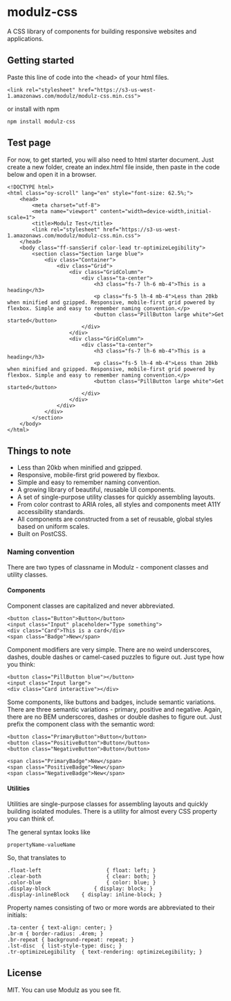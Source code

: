 # modulz-css

A CSS library of components for building responsive websites and applications.

## Getting started

Paste this line of code into the &lt;head&gt; of your html files.

    <link rel="stylesheet" href="https://s3-us-west-1.amazonaws.com/modulz/modulz-css.min.css">

or install with npm

    npm install modulz-css

## Test page

For now, to get started, you will also need to html starter document. Just create a new
folder, create an index.html file inside, then paste in the code below and open it in a browser.

    <!DOCTYPE html>
    <html class="oy-scroll" lang="en" style="font-size: 62.5%;">
        <head>
            <meta charset="utf-8">
            <meta name="viewport" content="width=device-width,initial-scale=1">
            <title>Modulz Test</title>
            <link rel="stylesheet" href="https://s3-us-west-1.amazonaws.com/modulz/modulz-css.min.css">
        </head>
        <body class="ff-sansSerif color-lead tr-optimizeLegibility">
            <section class="Section large blue">
                <div class="Container">
                    <div class="Grid">
                        <div class="GridColumn">
                            <div class="ta-center">
                                <h3 class="fs-7 lh-6 mb-4">This is a heading</h3>
                                <p class="fs-5 lh-4 mb-4">Less than 20kb when minified and gzipped. Responsive, mobile-first grid powered by flexbox. Simple and easy to remember naming convention.</p>
                                <button class="PillButton large white">Get started</button>
                            </div>
                        </div>
                        <div class="GridColumn">
                            <div class="ta-center">
                                <h3 class="fs-7 lh-6 mb-4">This is a heading</h3>
                                <p class="fs-5 lh-4 mb-4">Less than 20kb when minified and gzipped. Responsive, mobile-first grid powered by flexbox. Simple and easy to remember naming convention.</p>
                                <button class="PillButton large white">Get started</button>
                            </div>
                        </div>
                    </div>
                </div>
            </section>
        </body>
    </html>

## Things to note

- Less than 20kb when minified and gzipped.
- Responsive, mobile-first grid powered by flexbox.
- Simple and easy to remember naming convention.
- A growing library of beautiful, reusable UI components.
- A set of single-purpose utility classes for quickly assembling layouts.
- From color contrast to ARIA roles, all styles and components meet A11Y accessibility standards.
- All components are constructed from a set of reusable, global styles based on uniform scales.
- Built on PostCSS.

### Naming convention

There are two types of classname in Modulz - component classes and utility classes.

#### Components

Component classes are capitalized and never abbreviated.

    <button class="Button">Button</button>
    <input class="Input" placeholder="Type something">
    <div class="Card">This is a card</div>
    <span class="Badge">New</span>

Component modifiers are very simple. There are no weird underscores, dashes, double
dashes or camel-cased puzzles to figure out. Just type how you think:

    <button class="PillButton blue"></button>
    <input class="Input large">
    <div class="Card interactive"></div>

Some components, like buttons and badges, include semantic variations. There are three
semantic variations - primary, positive and negative. Again, there are no BEM underscores,
dashes or double dashes to figure out. Just prefix the component class with the
semantic word:

    <button class="PrimaryButton">Button</button>
    <button class="PositiveButton">Button</button>
    <button class="NegativeButton">Button</button>

    <span class="PrimaryBadge">New</span>
    <span class="PositiveBadge">New</span>
    <span class="NegativeBadge">New</span>

#### Utilities

Utilities are single-purpose classes for assembling layouts and quickly building
isolated modules. There is a utility for almost every CSS property you can think of.

The general syntax looks like

    propertyName-valueName

So, that translates to

    .float-left                     { float: left; }
    .clear-both                     { clear: both; }
    .color-blue                     { color: blue; }
    .display-block              { display: block; }
    .display-inlineBlock    { display: inline-block; }

Property names consisting of two or more words are abbreviated to their initials:

    .ta-center { text-align: center; }
    .br-m { border-radius: .4rem; }
    .br-repeat { background-repeat: repeat; }
    .lst-disc  { list-style-type: disc; }
    .tr-optimizeLegibility  { text-rendering: optimizeLegibility; }

## License

MIT. You can use Modulz as you see fit.

